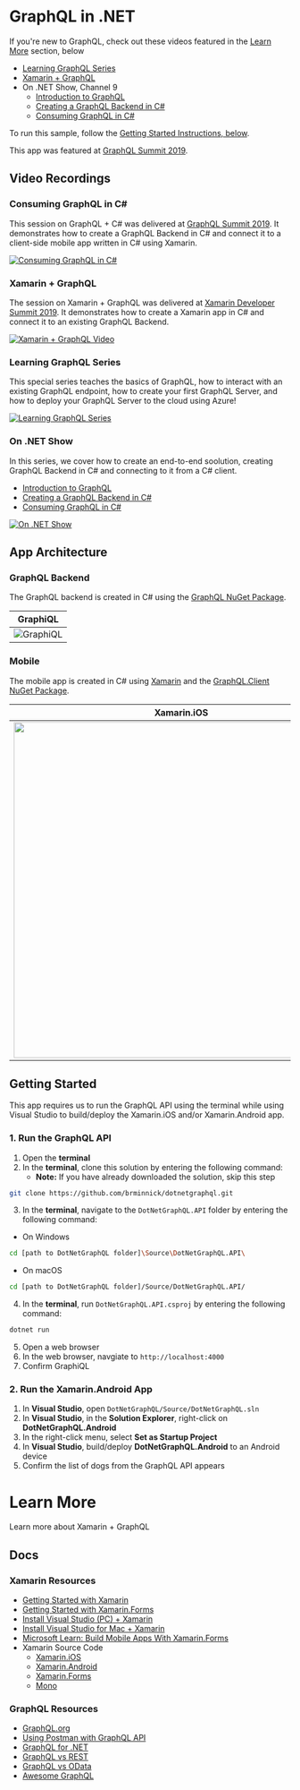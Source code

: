 # GraphQL in .NET

If you're new to GraphQL, check out these videos featured in the [Learn More](#learn-more) section, below
- [Learning GraphQL Series](#learning-graphql-series)
- [Xamarin + GraphQL](#xamarin--graphql)
- On .NET Show, Channel 9
  - [Introduction to GraphQL](https://docs.microsoft.com/shows/on-net/introduction-to-graphql?WT.mc_id=dotnetgraphql-codetraveler-bramin)
  - [Creating a GraphQL Backend in C#](https://docs.microsoft.com/shows/on-net/creating-a-graphql-backend?WT.mc_id=dotnetgraphql-codetraveler-bramin)
  - [Consuming GraphQL in C#](https://docs.microsoft.com/shows/on-net/consuming-graphql-in-c?WT.mc_id=dotnetgraphql-codetraveler-bramin)

To run this sample, follow the [Getting Started Instructions, below](#getting-started).

This app was featured at [GraphQL Summit 2019](https://codetraveler.io/GraphQLSummit-DotNet). 

## Video Recordings

### Consuming GraphQL in C#

This session on GraphQL + C# was delivered at [GraphQL Summit 2019](https://codetraveler.io/GraphQLSummit-DotNet).  It demonstrates how to create a GraphQL Backend in C# and connect it to a client-side mobile app written in C# using Xamarin.

[![Consuming GraphQL in C#](https://user-images.githubusercontent.com/13558917/68418928-17682700-014e-11ea-9aa6-749254cb50fe.png)](https://youtu.be/t1cQsenAmNo?t=18575)

### Xamarin + GraphQL

The session on Xamarin + GraphQL was delivered at [Xamarin Developer Summit 2019](https://www.codetraveler.io/xamdevsummit-graphql/). It demonstrates how to create a Xamarin app in C# and connect it to an existing GraphQL Backend.

[![Xamarin + GraphQL Video](https://user-images.githubusercontent.com/13558917/61256668-6a8f1780-a722-11e9-97ad-8188ec6eab8f.png)](https://channel9.msdn.com/Events/Xamarin/Xamarin-Developer-Summit-2019/XamarinGraphQL?WT.mc_id=mobile-0000-bramin)

### Learning GraphQL Series

This special series teaches the basics of GraphQL, how to interact with an existing GraphQL endpoint, how to create your first GraphQL Server, and how to deploy your GraphQL Server to the cloud using Azure! 

[![Learning GraphQL Series](https://sec.ch9.ms/ch9/167c/d62bfc00-95ae-42a1-ab23-af9b9602167c/IntrotoGraphQL_512.jpg)](https://docs.microsoft.com/shows/graphql?WT.mc_id=mobile-0000-bramin)

### On .NET Show

In this series, we cover how to create an end-to-end soolution, creating GraphQL Backend in C# and connecting to it from a C# client.

- [Introduction to GraphQL](https://docs.microsoft.com/shows/on-net/introduction-to-graphql?WT.mc_id=dotnetgraphql-codetraveler-bramin)
- [Creating a GraphQL Backend in C#](https://docs.microsoft.com/shows/on-net/creating-a-graphql-backend?WT.mc_id=dotnetgraphql-codetraveler-bramin)
- [Consuming GraphQL in C#](https://docs.microsoft.com/shows/on-net/consuming-graphql-in-c?WT.mc_id=dotnetgraphql-codetraveler-bramin)

[![On .NET Show](https://user-images.githubusercontent.com/13558917/76797023-df22c600-6789-11ea-8595-99f90df499a9.png)](https://docs.microsoft.com/shows/on-net/?WT.mc_id=mobile-0000-bramin)

## App Architecture 

### GraphQL Backend
The GraphQL backend is created in C# using the [GraphQL NuGet Package](https://www.nuget.org/packages/GraphQL/).

| GraphiQL |
| -------- |
| ![GraphiQL](https://user-images.githubusercontent.com/13558917/67914743-3a8f4700-fb4e-11e9-936d-320dfdd5d874.png) |

### Mobile
The mobile app is created in C# using [Xamarin](https://docs.microsoft.com/xamarin/cross-platform/?WT.mc_id=mobile-0000-bramin) and the [GraphQL.Client NuGet Package](https://www.nuget.org/packages/GraphQL.Client/).

| Xamarin.iOS | Xamarin.Android |
| ----------- | --------------- |
| <img src="https://user-images.githubusercontent.com/13558917/67914056-44b04600-fb4c-11e9-98ee-9d7ecb1bbc65.png" height="600"> | <img src="https://user-images.githubusercontent.com/13558917/67915040-16803580-fb4f-11e9-80c2-ae91a25f4e7b.png" height="550"> | 

## Getting Started

This app requires us to run the GraphQL API using the terminal while using Visual Studio to build/deploy the Xamarin.iOS and/or Xamarin.Android app.

### 1. Run the GraphQL API

1. Open the **terminal**
2. In the **terminal**, clone this solution by entering the following command:
    - **Note:** If you have already downloaded the solution, skip this step

```bash
git clone https://github.com/brminnick/dotnetgraphql.git
```

3. In the **terminal**, navigate to the `DotNetGraphQL.API` folder by entering the following command:

- On Windows

```bash
cd [path to DotNetGraphQL folder]\Source\DotNetGraphQL.API\
```
- On macOS
```bash
cd [path to DotNetGraphQL folder]/Source/DotNetGraphQL.API/
```

4. In the **terminal**, run `DotNetGraphQL.API.csproj` by entering the following command:

```bash
dotnet run
```

5. Open a web browser
6. In the web browser, navgiate to `http://localhost:4000`
7. Confirm GraphiQL

### 2. Run the Xamarin.Android App

1. In **Visual Studio**, open `DotNetGraphQL/Source/DotNetGraphQL.sln`
2. In **Visual Studio**, in the **Solution Explorer**, right-click on **DotNetGraphQL.Android**
3. In the right-click menu, select **Set as Startup Project**
4. In **Visual Studio**, build/deploy **DotNetGraphQL.Android** to an Android device
6. Confirm the list of dogs from the GraphQL API appears

# Learn More

Learn more about Xamarin + GraphQL

## Docs

### Xamarin Resources

- [Getting Started with Xamarin](https://docs.microsoft.com/xamarin/cross-platform/?WT.mc_id=mobile-0000-bramin)
- [Getting Started with Xamarin.Forms](https://docs.microsoft.com/xamarin/xamarin-forms?WT.mc_id=mobile-0000-bramin)
- [Install Visual Studio (PC) + Xamarin](https://docs.microsoft.com/xamarin/get-started/installation/windows?WT.mc_id=mobile-0000-bramin)
- [Install Visual Studio for Mac + Xamarin](https://docs.microsoft.com/visualstudio/mac/installation?view=vsmac-2019&WT.mc_id=mobile-0000-bramin)
- [Microsoft Learn: Build Mobile Apps With Xamarin.Forms](https://docs.microsoft.com/learn/paths/build-mobile-apps-with-xamarin-forms?WT.mc_id=mobile-0000-bramin)
- Xamarin Source Code
    - [Xamarin.iOS](https://github.com/xamarin/xamarin-macios)
    - [Xamarin.Android](https://github.com/xamarin/xamarin-android)
    - [Xamarin.Forms](https://github.com/xamarin/Xamarin.Forms)
    - [Mono](https://github.com/mono/mono)
    
### GraphQL Resources

- [GraphQL.org](https://graphql.org/)
- [Using Postman with GraphQL API](https://www.codetraveler.io/2019/01/12/how-to-use-postman-with-a-graphql-api/)
- [GraphQL for .NET](https://github.com/graphql-dotnet/graphql-dotnet)
- [GraphQL vs REST](https://philsturgeon.uk/api/2017/01/24/graphql-vs-rest-overview/)
- [GraphQL vs OData](https://jeffhandley.com/2018-09-13/graphql-is-not-odata)
- [Awesome GraphQL](https://github.com/chentsulin/awesome-graphql)
